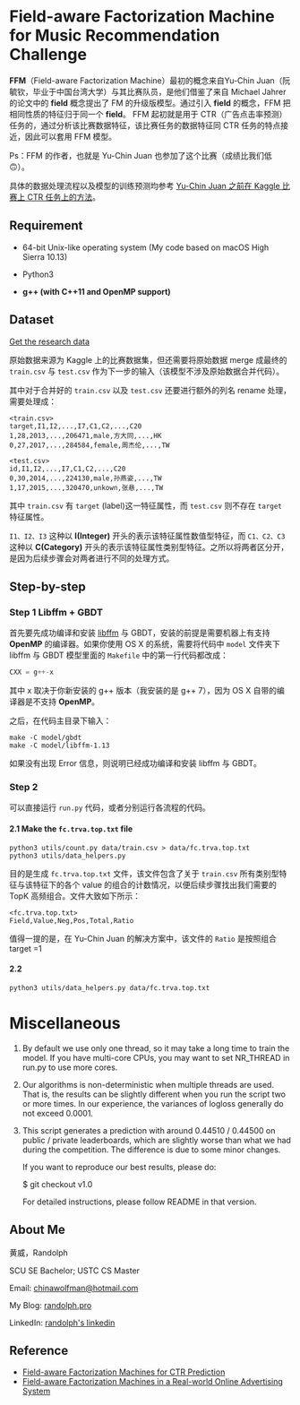 # Field-aware Factorization Machine for Music Recommendation Challenge

**FFM**（Field-aware Factorization Machine）最初的概念来自Yu-Chin Juan（阮毓钦，毕业于中国台湾大学）与其比赛队员，是他们借鉴了来自 Michael Jahrer 的论文中的 **field** 概念提出了 FM 的升级版模型。通过引入 **field** 的概念，FFM 把相同性质的特征归于同一个 **field**。 FFM 起初就是用于 CTR（广告点击率预测）任务的，通过分析该比赛数据特征，该比赛任务的数据特征同 CTR 任务的特点接近，因此可以套用 FFM 模型。

Ps：FFM 的作者，也就是 Yu-Chin Juan 也参加了这个比赛（成绩比我们低 🙃）。

具体的数据处理流程以及模型的训练预测均参考 [Yu-Chin Juan 之前在 Kaggle 比赛上 CTR 任务上的方法](https://github.com/guestwalk/kaggle-2014-criteo)。


## Requirement

- 64-bit Unix-like operating system (My code based on macOS High Sierra 10.13)

- Python3

- **g++ (with C++11 and OpenMP support)**


## Dataset

[Get the research data](https://www.kaggle.com/c/kkbox-music-recommendation-challenge)

原始数据来源为 Kaggle 上的比赛数据集，但还需要将原始数据 merge 成最终的 `train.csv` 与 `test.csv` 作为下一步的输入（该模型不涉及原始数据合并代码）。

其中对于合并好的 `train.csv` 以及 `test.csv`  还要进行额外的列名 rename 处理，需要处理成：

```
<train.csv>
target,I1,I2,...,I7,C1,C2,...,C20
1,28,2013,...,206471,male,方大同,...,HK
0,27,2017,...,284584,female,周杰伦,...,TW
```

```
<test.csv>
id,I1,I2,...,I7,C1,C2,...,C20
0,30,2014,...,224130,male,孙燕姿,...,TW
1,17,2015,...,320470,unkown,张悬,...,TW
```

其中 `train.csv` 有 `target` (label)这一特征属性，而 `test.csv` 则不存在 `target` 特征属性。

`I1、I2、I3` 这种以 **I(Integer)** 开头的表示该特征属性数值型特征，而 `C1、C2、C3` 这种以 **C(Category)** 开头的表示该特征属性类别型特征。之所以将两者区分开，是因为后续步骤会对两者进行不同的处理方式。


## Step-by-step

### Step 1 Libffm + GBDT

首先要先成功编译和安装  [libffm](https://github.com/guestwalk/libffm) 与 GBDT，安装的前提是需要机器上有支持 **OpenMP** 的编译器。如果你使用 OS X 的系统，需要将代码中 `model`  文件夹下 libffm 与 GBDT 模型里面的 `Makefile` 中的第一行代码都改成：

```C
CXX = g++-x
```

其中 x 取决于你新安装的 g++ 版本（我安装的是 g++ 7），因为 OS X 自带的编译器是不支持 **OpenMP**。

之后，在代码主目录下输入：

```shell
make -C model/gbdt
make -C model/libffm-1.13
```

如果没有出现 Error 信息，则说明已经成功编译和安装 libffm 与 GBDT。

### Step 2  

可以直接运行 `run.py` 代码，或者分别运行各流程的代码。

#### 2.1 Make the `fc.trva.top.txt` file 

```shell
python3 utils/count.py data/train.csv > data/fc.trva.top.txt
python3 utils/data_helpers.py
```

目的是生成 `fc.trva.top.txt` 文件，该文件包含了关于 `train.csv` 所有类别型特征与该特征下的各个 value 的组合的计数情况，以便后续步骤找出我们需要的 TopK 高频组合。文件大致如下所示：

```
<fc.trva.top.txt>
Field,Value,Neg,Pos,Total,Ratio

```



值得一提的是，在 Yu-Chin Juan 的解决方案中，该文件的 `Ratio` 是按照组合 target =1

#### 2.2 

```
python3 utils/data_helpers.py data/fc.trva.top.txt
```







Miscellaneous
=============

1. By default we use only one thread, so it may take a long time to train the
   model. If you have multi-core CPUs, you may want to set NR_THREAD in run.py
   to use more cores. 

2. Our algorithms is non-deterministic when multiple threads are used. That
   is, the results can be slightly different when you run the script two or
   more times. In our experience, the variances of logloss generally do not 
   exceed 0.0001.

3. This script generates a prediction with around 0.44510 / 0.44500 on 
   public / private leaderboards, which are slightly worse than what we had 
   during the competition. The difference is due to some minor changes.

   If you want to reproduce our best results, please do:

     $ git checkout v1.0

   For detailed instructions, please follow README in that version.


## About Me

黄威，Randolph

SCU SE Bachelor; USTC CS Master

Email: chinawolfman@hotmail.com

My Blog: [randolph.pro](http://randolph.pro)

LinkedIn: [randolph's linkedin](https://www.linkedin.com/in/randolph-%E9%BB%84%E5%A8%81/)

## Reference

- [Field-aware Factorization Machines for CTR Prediction](http://ntucsu.csie.ntu.edu.tw/~cjlin/papers/ffm.pdf)
- [Field-aware Factorization Machines in a Real-world Online Advertising System](https://arxiv.org/pdf/1701.04099.pdf)
